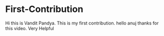 # First-Contribution
Hi this is Vandit Pandya.
This is my first contribution.
hello anuj thanks for this video. Very Helpful 
